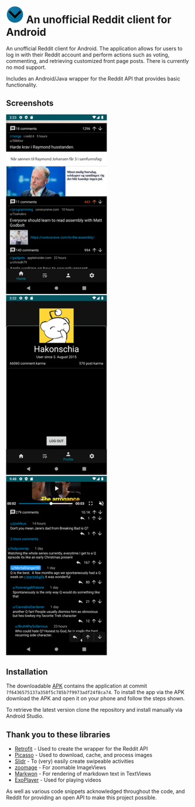 
# ![logo](/images/logo.png) An unofficial Reddit client for Android

An unofficial Reddit client for Android. The application allows for users to log in with their Reddit account and perform actions such as voting, commenting, and retrieving customized front page posts. There is currently no mod support.

Includes an Android/Java wrapper for the Reddit API that provides basic functionality.


## Screenshots

<div>
  <img src="/images/scrolling-in-posts.png" alt="Scrolling posts" width="275"/>
  <img src="/images/profile.png" alt="User profile" width="275"/>
  <img src="/images/in-post.png" alt="In post" width="275"/>
</div>


## Installation

The downloadable [APK](apk/app-debug.apk) contains the application at commit `7f6436575137a358f5c785b7f9973adf24f8ca74`. To install the app via the APK download the APK and open it on your phone and follow the steps shown.

To retrieve the latest version clone the repository and install manually via Android Studio.


## Thank you to these libraries

* [Retrofit](https://github.com/square/retrofit) - Used to create the wrapper for the Reddit API
* [Picasso](https://github.com/square/picasso) - Used to download, cache, and process images
* [Slidr](https://github.com/r0adkll/Slidr) - To (very) easily create swipeable activities
* [zoomage](https://github.com/jsibbold/zoomage) - For zoomable ImageViews
* [Markwon](https://github.com/noties/Markwon) - For rendering of markdown text in TextViews
* [ExoPlayer](https://github.com/google/ExoPlayer) - Used for playing videos

As well as various code snippets acknowledged throughout the code, and Reddit for providing an open API to make this project possible.
